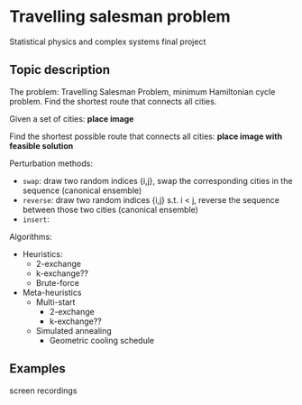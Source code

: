 # Travelling salesman problem

Statistical physics and complex systems final project

## Topic description

The problem: Travelling Salesman Problem, minimum Hamiltonian cycle problem. Find the shortest route that connects all cities.

Given a set of cities:
**place image**

Find the shortest possible route that connects all cities:
**place image with feasible solution**

Perturbation methods:
- `swap`: draw two random indices {i,j}, swap the corresponding cities in the sequence (canonical ensemble)
- `reverse`: draw two random indices {i,j} s.t. i < j, reverse the sequence between those two cities (canonical ensemble)
- `insert`: 


Algorithms:
- Heuristics:
    - 2-exchange
    - k-exchange??
    - Brute-force
- Meta-heuristics
    - Multi-start
        - 2-exchange
        - k-exchange??
    - Simulated annealing
        - Geometric cooling schedule

## Examples

screen recordings
